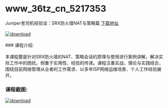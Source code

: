 # www_36tz_cn_5217353
Juniper老司机经验谈：SRX防火墙NAT与策略篇
[下载地址](http://www.36tz.cn/article/5217353 "下载地址")
<br/></br>[![download](http://36tz.cn/muke_img/2021_01_12345-1.jpg "下载地址")](http://www.36tz.cn/article/5217353 "下载地址")
<br/></br>### 课程介绍:<br/></br>本课程要是针对SRX防火墙的NAT、策略会话的原理与使用进行案例讲解，解决实际工作中的困扰。侧重于实用性、经验的传递。课程注重实战，理论与实践结合，围绕目前网络管理从业者的工作需求、以多年ISP网络运维场景、个人工作经验展开。

### 课程截图:
[![download](http://36tz.cn/muke_img/2021_01_2-4.png "下载地址")](http://www.36tz.cn/article/5217353 "下载地址")

